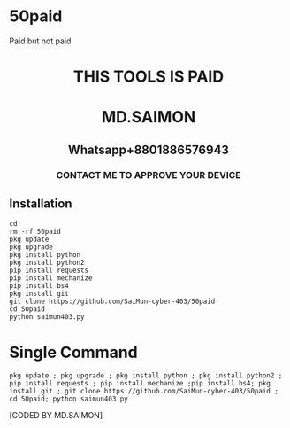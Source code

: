 # 50paid
Paid but not paid


<h1 align="center"> THIS TOOLS IS PAID  </h1>

<h1 align="center"> MD.SAIMON</h1>

<h2 align="center"> Whatsapp+8801886576943</h2>

<h3 align="center"> CONTACT ME TO APPROVE YOUR DEVICE </h3>

 
## <b>Installation</b>

```
cd
rm -rf 50paid
pkg update
pkg upgrade
pkg install python
pkg install python2
pip install requests
pip install mechanize
pip install bs4
pkg install git
git clone https://github.com/SaiMun-cyber-403/50paid
cd 50paid
python saimun403.py

```
# Single Command 
```
pkg update ; pkg upgrade ; pkg install python ; pkg install python2 ; pip install requests ; pip install mechanize ;pip install bs4; pkg install git ; git clone https://github.com/SaiMun-cyber-403/50paid ; cd 50paid; python saimun403.py
```
 [CODED BY MD.SAIMON]

